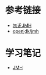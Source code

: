 # 参考链接

- [初识JMH](https://www.bilibili.com/video/BV1aT41177QZ)
- [openjdk/jmh](https://github.com/openjdk/jmh)

# 学习笔记

- [JMH](https://mofan212.github.io/posts/JMH/)
